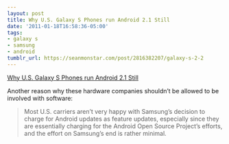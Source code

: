 ```yaml
---
layout: post
title: Why U.S. Galaxy S Phones run Android 2.1 Still
date: '2011-01-18T16:58:36-05:00'
tags:
- galaxy s
- samsung
- android
tumblr_url: https://seanmonstar.com/post/2816382207/galaxy-s-2-2
---
```

[Why U.S. Galaxy S Phones run Android 2.1 Still](http://forum.xda-developers.com/showthread.php?t=913045)  

Another reason why these hardware companies shouldn’t be allowed to be involved with software:

> Most U.S. carriers aren’t very happy with Samsung’s decision to charge for Android updates as feature updates, especially since they are essentially charging for the Android Open Source Project’s efforts, and the effort on Samsung’s end is rather minimal.

